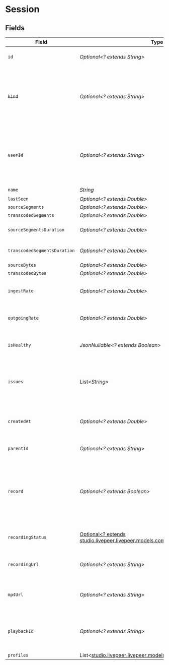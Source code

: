 # Session


## Fields

| Field                                                                                                                        | Type                                                                                                                         | Required                                                                                                                     | Description                                                                                                                  | Example                                                                                                                      |
| ---------------------------------------------------------------------------------------------------------------------------- | ---------------------------------------------------------------------------------------------------------------------------- | ---------------------------------------------------------------------------------------------------------------------------- | ---------------------------------------------------------------------------------------------------------------------------- | ---------------------------------------------------------------------------------------------------------------------------- |
| `id`                                                                                                                         | *Optional<? extends String>*                                                                                                 | :heavy_minus_sign:                                                                                                           | N/A                                                                                                                          | de7818e7-610a-4057-8f6f-b785dc1e6f88                                                                                         |
| ~~`kind`~~                                                                                                                   | *Optional<? extends String>*                                                                                                 | :heavy_minus_sign:                                                                                                           | : warning: ** DEPRECATED **: This will be removed in a future release, please migrate away from it as soon as possible.      | stream                                                                                                                       |
| ~~`userId`~~                                                                                                                 | *Optional<? extends String>*                                                                                                 | :heavy_minus_sign:                                                                                                           | : warning: ** DEPRECATED **: This will be removed in a future release, please migrate away from it as soon as possible.      | 66E2161C-7670-4D05-B71D-DA2D6979556F                                                                                         |
| `name`                                                                                                                       | *String*                                                                                                                     | :heavy_check_mark:                                                                                                           | N/A                                                                                                                          | test_session                                                                                                                 |
| `lastSeen`                                                                                                                   | *Optional<? extends Double>*                                                                                                 | :heavy_minus_sign:                                                                                                           | N/A                                                                                                                          | 1587667174725                                                                                                                |
| `sourceSegments`                                                                                                             | *Optional<? extends Double>*                                                                                                 | :heavy_minus_sign:                                                                                                           | N/A                                                                                                                          | 1                                                                                                                            |
| `transcodedSegments`                                                                                                         | *Optional<? extends Double>*                                                                                                 | :heavy_minus_sign:                                                                                                           | N/A                                                                                                                          | 2                                                                                                                            |
| `sourceSegmentsDuration`                                                                                                     | *Optional<? extends Double>*                                                                                                 | :heavy_minus_sign:                                                                                                           | Duration of all the source segments, sec                                                                                     | 1                                                                                                                            |
| `transcodedSegmentsDuration`                                                                                                 | *Optional<? extends Double>*                                                                                                 | :heavy_minus_sign:                                                                                                           | Duration of all the transcoded segments, sec                                                                                 | 2                                                                                                                            |
| `sourceBytes`                                                                                                                | *Optional<? extends Double>*                                                                                                 | :heavy_minus_sign:                                                                                                           | N/A                                                                                                                          | 1                                                                                                                            |
| `transcodedBytes`                                                                                                            | *Optional<? extends Double>*                                                                                                 | :heavy_minus_sign:                                                                                                           | N/A                                                                                                                          | 2                                                                                                                            |
| `ingestRate`                                                                                                                 | *Optional<? extends Double>*                                                                                                 | :heavy_minus_sign:                                                                                                           | Rate at which sourceBytes increases (bytes/second)                                                                           | 1                                                                                                                            |
| `outgoingRate`                                                                                                               | *Optional<? extends Double>*                                                                                                 | :heavy_minus_sign:                                                                                                           | Rate at which transcodedBytes increases (bytes/second)                                                                       | 2                                                                                                                            |
| `isHealthy`                                                                                                                  | *JsonNullable<? extends Boolean>*                                                                                            | :heavy_minus_sign:                                                                                                           | Indicates whether the stream is healthy or not.                                                                              |                                                                                                                              |
| `issues`                                                                                                                     | List<*String*>                                                                                                               | :heavy_minus_sign:                                                                                                           | A string array of human-readable errors describing issues affecting the stream, if any.                                      |                                                                                                                              |
| `createdAt`                                                                                                                  | *Optional<? extends Double>*                                                                                                 | :heavy_minus_sign:                                                                                                           | Timestamp (in milliseconds) at which stream object was created                                                               | 1587667174725                                                                                                                |
| `parentId`                                                                                                                   | *Optional<? extends String>*                                                                                                 | :heavy_minus_sign:                                                                                                           | Points to parent stream object                                                                                               | de7818e7-610a-4057-8f6f-b785dc1e6f88                                                                                         |
| `record`                                                                                                                     | *Optional<? extends Boolean>*                                                                                                | :heavy_minus_sign:                                                                                                           | Whether the stream should be recorded. Uses default settings. For more customization, create and configure an object store.<br/> | false                                                                                                                        |
| `recordingStatus`                                                                                                            | [Optional<? extends studio.livepeer.livepeer.models.components.RecordingStatus>](../../models/components/RecordingStatus.md) | :heavy_minus_sign:                                                                                                           | The status of the recording process of this stream session.                                                                  |                                                                                                                              |
| `recordingUrl`                                                                                                               | *Optional<? extends String>*                                                                                                 | :heavy_minus_sign:                                                                                                           | URL for accessing the recording of this stream session.                                                                      |                                                                                                                              |
| `mp4Url`                                                                                                                     | *Optional<? extends String>*                                                                                                 | :heavy_minus_sign:                                                                                                           | The URL for the stream session recording packaged in an MP4.                                                                 |                                                                                                                              |
| `playbackId`                                                                                                                 | *Optional<? extends String>*                                                                                                 | :heavy_minus_sign:                                                                                                           | The playback ID to use with the Playback Info endpoint to retrieve playback URLs.                                            | eaw4nk06ts2d0mzb                                                                                                             |
| `profiles`                                                                                                                   | List<[studio.livepeer.livepeer.models.components.FfmpegProfile](../../models/components/FfmpegProfile.md)>                   | :heavy_minus_sign:                                                                                                           | N/A                                                                                                                          |                                                                                                                              |